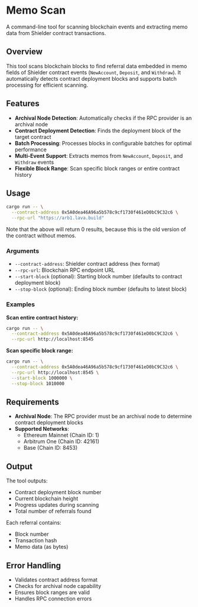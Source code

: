 # Memo Scan

A command-line tool for scanning blockchain events and extracting memo data from Shielder contract transactions.

## Overview

This tool scans blockchain blocks to find referral data embedded in memo fields of Shielder contract events (`NewAccount`, `Deposit`, and `Withdraw`). It automatically detects contract deployment blocks and supports batch processing for efficient scanning.

## Features

- **Archival Node Detection**: Automatically checks if the RPC provider is an archival node
- **Contract Deployment Detection**: Finds the deployment block of the target contract
- **Batch Processing**: Processes blocks in configurable batches for optimal performance
- **Multi-Event Support**: Extracts memos from `NewAccount`, `Deposit`, and `Withdraw` events
- **Flexible Block Range**: Scan specific block ranges or entire contract history

## Usage

```bash
cargo run -- \
  --contract-address 0x5A0dea46A96a5b578c9cf1730f461eD0bC9C32c6 \
  --rpc-url "https://arb1.lava.build"
```
Note that the above will return 0 results, because this is the old version of the contract without memos.


### Arguments

- `--contract-address`: Shielder contract address (hex format)
- `--rpc-url`: Blockchain RPC endpoint URL
- `--start-block` (optional): Starting block number (defaults to contract deployment block)
- `--stop-block` (optional): Ending block number (defaults to latest block)

### Examples

**Scan entire contract history:**
```bash
cargo run -- \
  --contract-address 0x5A0dea46A96a5b578c9cf1730f461eD0bC9C32c6 \
  --rpc-url http://localhost:8545
```

**Scan specific block range:**
```bash
cargo run -- \
  --contract-address 0x5A0dea46A96a5b578c9cf1730f461eD0bC9C32c6 \
  --rpc-url http://localhost:8545 \
  --start-block 1000000 \
  --stop-block 1010000
```

## Requirements

- **Archival Node**: The RPC provider must be an archival node to determine contract deployment blocks
- **Supported Networks**: 
  - Ethereum Mainnet (Chain ID: 1)
  - Arbitrum One (Chain ID: 42161)  
  - Base (Chain ID: 8453)

## Output

The tool outputs:
- Contract deployment block number
- Current blockchain height
- Progress updates during scanning
- Total number of referrals found

Each referral contains:
- Block number
- Transaction hash
- Memo data (as bytes)

## Error Handling

- Validates contract address format
- Checks for archival node capability
- Ensures block ranges are valid
- Handles RPC connection errors